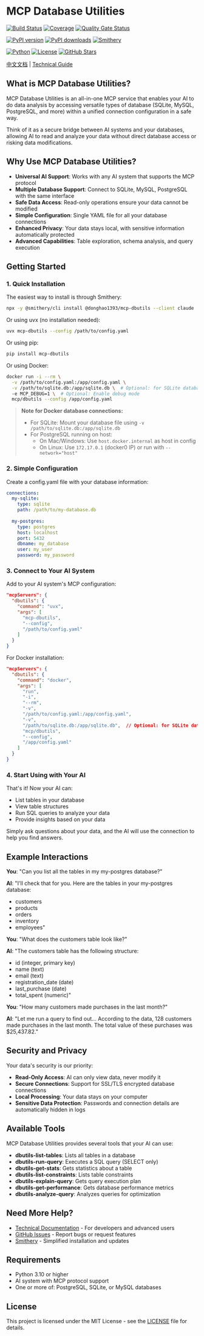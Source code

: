 # MCP Database Utilities

<!-- 项目状态徽章 -->
[![Build Status](https://img.shields.io/github/workflow/status/donghao1393/mcp-dbutils/Quality%20Assurance?label=tests)](https://github.com/donghao1393/mcp-dbutils/actions)
[![Coverage](https://img.shields.io/endpoint?url=https://gist.githubusercontent.com/donghao1393/bdd0a63ec2a816539ff8c136ceb41e48/raw/coverage.json)](https://github.com/donghao1393/mcp-dbutils/actions)
[![Quality Gate Status](https://sonarcloud.io/api/project_badges/measure?project=donghao1393_mcp-dbutils&metric=alert_status)](https://sonarcloud.io/dashboard?id=donghao1393_mcp-dbutils)

<!-- 版本和安装徽章 -->
[![PyPI version](https://img.shields.io/pypi/v/mcp-dbutils)](https://pypi.org/project/mcp-dbutils/)
[![PyPI downloads](https://img.shields.io/pypi/dm/mcp-dbutils)](https://pypi.org/project/mcp-dbutils/)
[![Smithery](https://smithery.ai/badge/@donghao1393/mcp-dbutils)](https://smithery.ai/server/@donghao1393/mcp-dbutils)

<!-- 技术规格徽章 -->
[![Python](https://img.shields.io/badge/Python-3.10%2B-blue)](https://www.python.org/)
[![License](https://img.shields.io/github/license/donghao1393/mcp-dbutils)](LICENSE)
[![GitHub Stars](https://img.shields.io/github/stars/donghao1393/mcp-dbutils?style=social)](https://github.com/donghao1393/mcp-dbutils/stargazers)

[中文文档](README_CN.md) | [Technical Guide](docs/technical-guide.md)

## What is MCP Database Utilities?

MCP Database Utilities is an all-in-one MCP service that enables your AI to do data analysis by accessing versatile types of database (SQLite, MySQL, PostgreSQL, and more) within a unified connection configuration in a safe way.

Think of it as a secure bridge between AI systems and your databases, allowing AI to read and analyze your data without direct database access or risking data modifications.

## Why Use MCP Database Utilities?

- **Universal AI Support**: Works with any AI system that supports the MCP protocol
- **Multiple Database Support**: Connect to SQLite, MySQL, PostgreSQL with the same interface
- **Safe Data Access**: Read-only operations ensure your data cannot be modified
- **Simple Configuration**: Single YAML file for all your database connections
- **Enhanced Privacy**: Your data stays local, with sensitive information automatically protected
- **Advanced Capabilities**: Table exploration, schema analysis, and query execution

## Getting Started

### 1. Quick Installation

The easiest way to install is through Smithery:

```bash
npx -y @smithery/cli install @donghao1393/mcp-dbutils --client claude
```

Or using uvx (no installation needed):
```bash
uvx mcp-dbutils --config /path/to/config.yaml
```

Or using pip:
```bash
pip install mcp-dbutils
```

Or using Docker:
```bash
docker run -i --rm \
  -v /path/to/config.yaml:/app/config.yaml \
  -v /path/to/sqlite.db:/app/sqlite.db \  # Optional: for SQLite database
  -e MCP_DEBUG=1 \  # Optional: Enable debug mode
  mcp/dbutils --config /app/config.yaml
```

> **Note for Docker database connections:**
> - For SQLite: Mount your database file using `-v /path/to/sqlite.db:/app/sqlite.db`
> - For PostgreSQL running on host:
>   - On Mac/Windows: Use `host.docker.internal` as host in config
>   - On Linux: Use `172.17.0.1` (docker0 IP) or run with `--network="host"`

### 2. Simple Configuration

Create a config.yaml file with your database information:

```yaml
connections:
  my-sqlite:
    type: sqlite
    path: /path/to/my-database.db
    
  my-postgres:
    type: postgres
    host: localhost
    port: 5432
    dbname: my_database
    user: my_user
    password: my_password
```

### 3. Connect to Your AI System

Add to your AI system's MCP configuration:

```json
"mcpServers": {
  "dbutils": {
    "command": "uvx",
    "args": [
      "mcp-dbutils",
      "--config",
      "/path/to/config.yaml"
    ]
  }
}
```

For Docker installation:
```json
"mcpServers": {
  "dbutils": {
    "command": "docker",
    "args": [
      "run",
      "-i",
      "--rm",
      "-v",
      "/path/to/config.yaml:/app/config.yaml",
      "-v",
      "/path/to/sqlite.db:/app/sqlite.db",  // Optional: for SQLite database
      "mcp/dbutils",
      "--config",
      "/app/config.yaml"
    ]
  }
}
```

### 4. Start Using with Your AI

That's it! Now your AI can:
- List tables in your database
- View table structures
- Run SQL queries to analyze your data
- Provide insights based on your data

Simply ask questions about your data, and the AI will use the connection to help you find answers.

## Example Interactions

**You**: "Can you list all the tables in my my-postgres database?"

**AI**: "I'll check that for you. Here are the tables in your my-postgres database:
- customers
- products
- orders
- inventory
- employees"

**You**: "What does the customers table look like?"

**AI**: "The customers table has the following structure:
- id (integer, primary key)
- name (text)
- email (text)
- registration_date (date)
- last_purchase (date)
- total_spent (numeric)"

**You**: "How many customers made purchases in the last month?"

**AI**: "Let me run a query to find out... According to the data, 128 customers made purchases in the last month. The total value of these purchases was $25,437.82."

## Security and Privacy

Your data's security is our priority:

- **Read-Only Access**: AI can only view data, never modify it
- **Secure Connections**: Support for SSL/TLS encrypted database connections
- **Local Processing**: Your data stays on your computer
- **Sensitive Data Protection**: Passwords and connection details are automatically hidden in logs

## Available Tools

MCP Database Utilities provides several tools that your AI can use:

- **dbutils-list-tables**: Lists all tables in a database
- **dbutils-run-query**: Executes a SQL query (SELECT only)
- **dbutils-get-stats**: Gets statistics about a table
- **dbutils-list-constraints**: Lists table constraints
- **dbutils-explain-query**: Gets query execution plan
- **dbutils-get-performance**: Gets database performance metrics
- **dbutils-analyze-query**: Analyzes queries for optimization

## Need More Help?

- [Technical Documentation](docs/technical-guide.md) - For developers and advanced users
- [GitHub Issues](https://github.com/donghao1393/mcp-dbutils/issues) - Report bugs or request features
- [Smithery](https://smithery.ai/server/@donghao1393/mcp-dbutils) - Simplified installation and updates

## Requirements

- Python 3.10 or higher
- AI system with MCP protocol support
- One or more of: PostgreSQL, SQLite, or MySQL databases

## License

This project is licensed under the MIT License - see the [LICENSE](LICENSE) file for details.